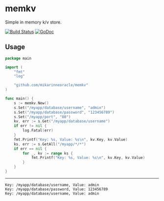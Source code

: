 # memkv

Simple in memory k/v store.

[![Build Status](https://travis-ci.org/mikarinneoracle/memkv.svg)](https://travis-ci.org/mikarinneoracle/memkv) [![GoDoc](https://godoc.org/github.com/mikarinneoracle/memkv?status.png)](https://godoc.org/github.com/mikarinneoracle/memkv)

## Usage

```Go
package main

import (
	"fmt"
	"log"

	"github.com/mikarinneoracle/memkv"
)

func main() {
	s := memkv.New()
	s.Set("/myapp/database/username", "admin")
	s.Set("/myapp/database/password", "123456789")
	s.Set("/myapp/port", "80")
	kv, err := s.Get("/myapp/database/username")	
	if err != nil {
		log.Fatal(err)
	}
	fmt.Printf("Key: %s, Value: %s\n", kv.Key, kv.Value)
	ks, err := s.GetAll("/myapp/*/*")
	if err == nil {
		for _, kv := range ks {
			fmt.Printf("Key: %s, Value: %s\n", kv.Key, kv.Value)
		}
	}
}
```

---

```
Key: /myapp/database/username, Value: admin
Key: /myapp/database/password, Value: 123456789
Key: /myapp/database/username, Value: admin
```
